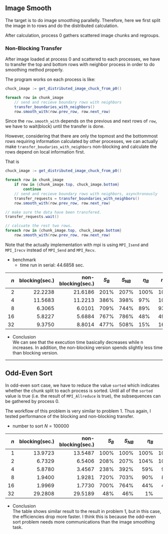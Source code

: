 ## Image Smooth

The target is to do image smoothing parallelly. Therefore, here we first split the image in to rows and do the distributed calculation.

After calculation, process 0 gathers scattered image chunks and regroups.

### Non-Blocking Transfer

After image loaded at process 0 and scattered to each processes, we have to transfer the top and bottom rows with neighbor process in order to do smoothing method properly.

The program works on each process is like:

```cs
chuck_image := get_distributed_image_chuck_from_p0()

foreach row in chunk_image
	// send and recieve boundary rows with neighbors
	transfer_boundaries_with_neighbors()
	row.smooth_with(row.prev_row, row.next_row)
```

Since the `row.smooth_with` depends on the previous and next rows of `row`, we have to wait(block) until the transfer is done.

However, considering that there are only the topmost and the bottommost rows requiring information calculated by other processes, we can actually make `transfer_boudaries_with_neighbors` non-blocking and calculate the rows depend on local information first.

That is

```cs
chuck_image := get_distributed_image_chuck_from_p0()

foreach row in chunk_image
	if row in {chunk_image.top, chuck_image.bottom}
		continue
	// send and recieve boundary rows with neighbors, asynchronously
	transfer_requests = transfer_boundaries_with_neighbors()
	row.smooth_with(row.prev_row, row.next_row)

// make sure the data have been transfered.
transfer_requests.wait()

// calcuate the rest two rows.
foreach row in {chunk_image.top, chuck_image.bottom}
	row.smooth_with(row.prev_row, row.next_row)

```

Note that the actually implementation with mpi is using `MPI_Isend` and `MPI_Irecv` instead of `MPI_Send` and `MPI_Recv`.

- benchmark
	- time run in serial: 44.6858 sec.

| $n$ | blocking(sec.) | non-blocking(sec.) | $S_B$ | $S_{NB}$ | $\eta_B$ | $\eta_{NB}$ |
| ---:| --------------:| ------------------:| ----- | -------- | -------- | ----------- |
|   2 |        22.2238 |            21.6186 | 201%  | 207%     | 100%     | 104%        |
|   4 |        11.5683 |            11.2213 | 386%  | 398%     | 97%      | 100%        |
|   8 |         6.3065 |             6.0101 | 709%  | 744%     | 89%      | 93%         |
|  16 |         5.8227 |             5.6884 | 767%  | 786%     | 48%      | 49%         |
|  32 |         9.3750 |             8.8014 | 477%  | 508%     | 15%      | 16%         |

- Conclusion<br>
We can see that the execution time basically decreases while n increases. In addition, the non-blocking version spends slightly less time than blocking version.


---

## Odd-Even Sort

In odd-even sort case, we have to reduce the value `sorted` which indicates whether the chunk split to each process is sorted. Until all of the `sorted` value is true (i.e. the result of `MPI_Allreduce` is true), the subsequences can be gathered by process 0.

The workflow of this problem is very similar to problem 1. Thus again, I tested performance of the blocking and non-blocking transfer.

- number to sort $N=100000$


| $n$ | blocking(sec.) | non-blocking(sec.) | $S_B$ | $S_{NB}$ | $\eta_B$ | $\eta_{NB}$ |
| ---:| --------------:| ------------------:| -----:| --------:| --------:| -----------:|
|   1 |        13.9723 |            13.5487 |  100% |     100% |     100% |        100% |
|   2 |         6.7329 |             6.5406 |  208% |     207% |     104% |        104% |
|   4 |         5.8780 |             3.4567 |  238% |     392% |      59% |         98% |
|   8 |         1.9400 |             1.9281 |  720% |     703% |      90% |         88% |
|  16 |         1.9969 |             1.7730 |  700% |     764% |      44% |         48% |
|  32 |        29.2808 |            29.5189 |   48% |      46% |       1% |          1% |


- Conclusion<br>
The table shows similar result to the result in problem 1, but in this case, the efficiencies drop more faster. I think this is because the odd-even sort problem needs more communications than the image smoothing task.